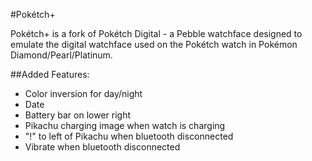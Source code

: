 #Pokétch+

Pokétch+ is a fork of Pokétch Digital - a Pebble watchface designed to emulate the digital watchface used on the Pokétch watch in Pokémon Diamond/Pearl/Platinum.

##Added Features:
- Color inversion for day/night
- Date
- Battery bar on lower right
- Pikachu charging image when watch is charging
- "!" to left of Pikachu when bluetooth disconnected
- Vibrate when bluetooth disconnected
